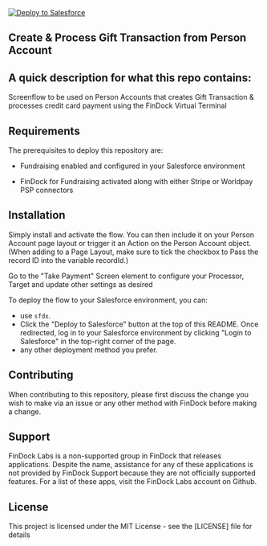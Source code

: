 <a href="https://githubsfdeploy.herokuapp.com?owner=ashley-findock&repo=virtual-terminal-person-account&ref=main">
  <img alt="Deploy to Salesforce"
       src="https://raw.githubusercontent.com/afawcett/githubsfdeploy/master/deploy.png">
</a>

## Create & Process Gift Transaction from Person Account

## A quick description for what this repo contains:

Screenflow to be used on Person Accounts that creates Gift Transaction & processes credit card payment using the FinDock Virtual Terminal

## Requirements
The prerequisites to deploy this repository are:

- Fundraising enabled and configured in your Salesforce environment

- FinDock for Fundraising activated along with either Stripe or Worldpay PSP connectors

## Installation

Simply install and activate the flow. You can then include it on your Person Account page layout or trigger it an Action on the Person Account object. (When adding to a Page Layout, make sure to tick the checkbox to Pass the record ID into the variable recordId.)

Go to the "Take Payment" Screen element to configure your Processor, Target and update other settings as desired

To deploy the flow to your Salesforce environment, you can:
- use `sfdx`.
- Click the "Deploy to Salesforce" button at the top of this README. Once redirected, log in to your Salesforce environment by clicking "Login to Salesforce" in the top-right corner of the page.
- any other deployment method you prefer.

## Contributing

When contributing to this repository, please first discuss the change you wish to make via an issue or any other method with FinDock before making a change.

## Support

FinDock Labs is a non-supported group in FinDock that releases applications. Despite the name, assistance for any of these applications is not provided by FinDock Support because they are not officially supported features. For a list of these apps, visit the FinDock Labs account on Github. 

## License

This project is licensed under the MIT License - see the [LICENSE] file for details
